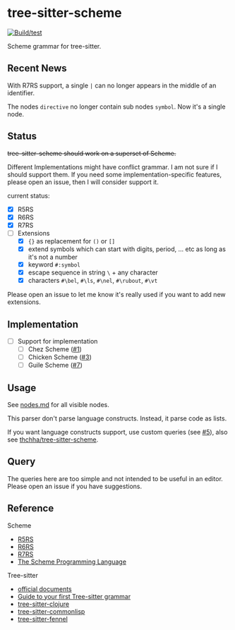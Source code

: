 # tree-sitter-scheme

[![Build/test](https://github.com/6cdh/tree-sitter-scheme/workflows/Build/test/badge.svg)](https://github.com/6cdh/tree-sitter-scheme/actions/workflows/test.yml)

Scheme grammar for tree-sitter.

## Recent News

With R7RS support, a single `|` can no longer appears in the middle of an identifier.

The nodes `directive` no longer contain sub nodes `symbol`. Now it's a single node.

## Status

~~tree-sitter-scheme should work on a superset of Scheme.~~

Different Implementations might have conflict grammar. I am not sure if I should support
them. If you need some implementation-specific features, please open an issue, then I will consider support it.

current status:

* [x] R5RS
* [x] R6RS
* [x] R7RS
* [ ] Extensions
  * [x] `{}` as replacement for `()` or `[]`
  * [x] extend symbols which can start with digits, period, ... etc as long as it's not a number
  * [x] keyword `#:symbol`
  * [x] escape sequence in string `\` + any character
  * [x] characters `#\bel`, `#\ls`, `#\nel`, `#\rubout`, `#\vt`

Please open an issue to let me know it's really used if you want to add new extensions.

## Implementation

* [ ] Support for implementation
  * [ ] Chez Scheme ([#1](https://github.com/6cdh/tree-sitter-scheme/issues/1))
  * [ ] Chicken Scheme ([#3](https://github.com/6cdh/tree-sitter-scheme/issues/3))
  * [ ] Guile Scheme ([#7](https://github.com/6cdh/tree-sitter-scheme/issues/7))

## Usage

See [nodes.md](./nodes.md) for all visible nodes.

This parser don't parse language constructs. Instead, it parse code as lists.

If you want language constructs support, use custom queries (see [#5](https://github.com/6cdh/tree-sitter-scheme/issues/5)), also see [thchha/tree-sitter-scheme](https://gitlab.com/thchha/tree-sitter-scheme).

## Query

The queries here are too simple and not intended to be useful in an editor.
Please open an issue if you have suggestions.

## Reference

Scheme

* [R5RS](https://schemers.org/Documents/Standards/R5RS/)
* [R6RS](http://www.r6rs.org/)
* [R7RS](https://small.r7rs.org/)
* [The Scheme Programming Language](https://www.scheme.com/tspl4/)

Tree-sitter

* [official documents](https://tree-sitter.github.io/tree-sitter)
* [Guide to your first Tree-sitter grammar](https://gist.github.com/Aerijo/df27228d70c633e088b0591b8857eeef)
* [tree-sitter-clojure](https://github.com/sogaiu/tree-sitter-clojure)
* [tree-sitter-commonlisp](https://github.com/theHamsta/tree-sitter-commonlisp)
* [tree-sitter-fennel](https://github.com/TravonteD/tree-sitter-fennel)

